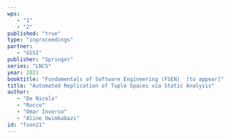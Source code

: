 ```yaml
---
wps: 
   - "1"
   - "2"
published: "true"
type: "inproceedings"
partner: 
   - "GSSI"
publisher: "Springer"
series: "LNCS"
year: 2021
booktitle: "Fundamentals of Software Engineering (FSEN)  [to appear]"
title: "Automated Replication of Tuple Spaces via Static Analysis"
author: 
   - "De Nicola"
   - "Rocco"
   - "Omar Inverso"
   - "Aline Uwimbabazi"
id: "fsen21"
---
```

